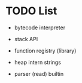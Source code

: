 # TODO List

- bytecode interpreter
- stack API

- function registry (library)

- heap intern strings
- parser (read) builtin

